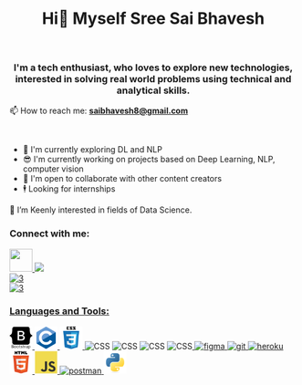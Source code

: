 
<h1 align="center">Hi👋 Myself Sree Sai Bhavesh</h1>
<br>
<h3 align="center">I'm a tech enthusiast, who loves to explore new technologies, interested in solving real world problems using technical and analytical skills.</h3>

 📫 How to reach me: **saibhavesh8@gmail.com**

<br>
<ul>
<li>🌱 I'm currently exploring DL and NLP</li>
<li> 😎 I'm currently working on projects based on Deep Learning, NLP, computer vision</li>
<li>👯 I'm open to collaborate with other content creators</li>
<li>🕴 Looking for internships</li>
</ul>
👀 I’m Keenly interested in fields of Data Science.
<h3 align="left">Connect with me:</h2>
<!-- <a href="https://www.instagram.com/bhavesh.vss/"><img src="https://img.icons8.com/fluency/48/000000/instagram-new.png" width="40" height="40"> -->
<a href="https://mobile.twitter.com/Bhavesh_VSSB"><img src="https://img.icons8.com/color/48/000000/twitter--v1.png" width="40" height="40">
<a href="https://www.linkedin.com/in/VSSB/"><img src="https://img.icons8.com/color/48/000000/linkedin.png"/>
<!-- 
 
 <table>
  <tr>
    <td><img src="https://github-readme-stats.vercel.app/api?username=SreeSaiBhavesh&theme=radical&show_icons=true"  display=block width=100% height=auto  alt="1" ></td>
    <td><img src="https://github-readme-stats.vercel.app/api/top-langs/?username=SreeSaiBhavesh&layout=compact&theme=tokyonight"  display=block width=100% height=auto  alt="2" ></td>
   </tr> 
</table> -->
 
 <div class="center">
  <img src="https://github-readme-stats.vercel.app/api?username=SreeSaiBhavesh&theme=radical&show_icons=true"  display=block width=90% height=200px  alt="3" >
 </div>
 
 <div class="center">
  <img src="https://github-readme-streak-stats.herokuapp.com/?user=SreeSaiBhavesh&theme=tokyonight" display=block width=90% height=200px alt="3" >
 </div>
<!-- https://github-readme-stats.vercel.app/api?username=SreeSaiBhavesh&bg_color=151515&show_icons=true&icon_color=fa8b00&border_color=b9b8b8&title_color=fff&text_color=fff -->
<span>
<h3 align="left">Languages and Tools:</h3>
<p align="left"> <a href="https://getbootstrap.com" target="_blank"> <img src="https://raw.githubusercontent.com/devicons/devicon/master/icons/bootstrap/bootstrap-plain-wordmark.svg" alt="bootstrap" width="40" height="40"/> </a> <a href="https://www.cprogramming.com/" target="_blank"> <img src="https://raw.githubusercontent.com/devicons/devicon/master/icons/c/c-original.svg" alt="c" width="40" height="40"/> </a> <a href="https://www.w3schools.com/css/" target="_blank"> <img src="https://raw.githubusercontent.com/devicons/devicon/master/icons/css3/css3-original-wordmark.svg" alt="css3" width="40" height="40"/> </a>  <img src="https://cdn.jsdelivr.net/gh/devicons/devicon/icons/pandas/pandas-original-wordmark.svg" alt="CSS" width="50" height="50"/> <img src="https://cdn.jsdelivr.net/gh/devicons/devicon/icons/numpy/numpy-original-wordmark.svg" alt="CSS" width="50" height="50"/> <img src="https://cdn.jsdelivr.net/gh/devicons/devicon/icons/jupyter/jupyter-original-wordmark.svg" alt="CSS" width="50" height="50"/> <img src="https://cdn.jsdelivr.net/gh/devicons/devicon/icons/azure/azure-original-wordmark.svg" alt="CSS" width="50" height="50"/><a href="https://www.figma.com/" target="_blank"> <img src="https://www.vectorlogo.zone/logos/figma/figma-icon.svg" alt="figma" width="40" height="40"/> </a>  <a href="https://git-scm.com/" target="_blank"> <img src="https://www.vectorlogo.zone/logos/git-scm/git-scm-icon.svg" alt="git" width="40" height="40"/> </a> <a href="https://heroku.com" target="_blank"> <img src="https://www.vectorlogo.zone/logos/heroku/heroku-icon.svg" alt="heroku" width="40" height="40"/> </a> <a href="https://www.w3.org/html/" target="_blank"> <img src="https://raw.githubusercontent.com/devicons/devicon/master/icons/html5/html5-original-wordmark.svg" alt="html5" width="40" height="40"/> </a> <a href="https://developer.mozilla.org/en-US/docs/Web/JavaScript" target="_blank"> <img src="https://raw.githubusercontent.com/devicons/devicon/master/icons/javascript/javascript-original.svg" alt="javascript" width="40" height="40"/> </a>  <a href="https://postman.com" target="_blank"> <img src="https://www.vectorlogo.zone/logos/getpostman/getpostman-icon.svg" alt="postman" width="40" height="40"/> </a> <a href="https://www.python.org" target="_blank"> <img src="https://raw.githubusercontent.com/devicons/devicon/master/icons/python/python-original.svg" alt="python" width="40" height="40"/> </a>  </p>
</span>
<div>

